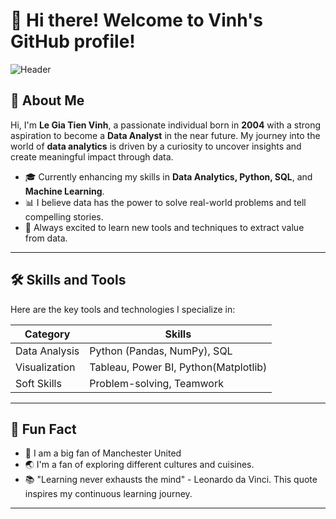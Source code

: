 # 👋 Hi there! Welcome to Vinh's GitHub profile!

![Header](https://img.shields.io/badge/-Aspiring%20Data%20Analyst-4682B4?style=flat-square&logo=data:image/svg+xml;base64...)

## 🚀 About Me
Hi, I'm **Le Gia Tien Vinh**, a passionate individual born in **2004** with a strong aspiration to become a **Data Analyst** in the near future. My journey into the world of **data analytics** is driven by a curiosity to uncover insights and create meaningful impact through data.

- 🎓 Currently enhancing my skills in **Data Analytics, Python, SQL**, and **Machine Learning**.
- 📊 I believe data has the power to solve real-world problems and tell compelling stories.
- 🌱 Always excited to learn new tools and techniques to extract value from data.

---


## 🛠️ Skills and Tools
Here are the key tools and technologies I specialize in:

| **Category**         | **Skills**                     |
|-----------------------|--------------------------------|
| Data Analysis         | Python (Pandas, NumPy), SQL   |
| Visualization         | Tableau, Power BI, Python(Matplotlib) |
| Soft Skills           | Problem-solving, Teamwork     |

---

## 🎯 Fun Fact
- 🎸 I am a big fan of Manchester United
- 🌏 I'm a fan of exploring different cultures and cuisines.
- 📚 "Learning never exhausts the mind" - Leonardo da Vinci. This quote inspires my continuous learning journey.

---
